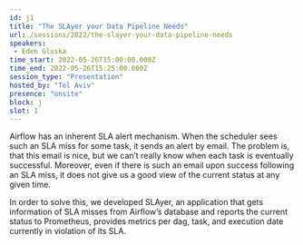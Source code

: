 ```yaml
---
id: j1
title: "The SLAyer your Data Pipeline Needs"
url: /sessions/2022/the-slayer-your-data-pipeline-needs
speakers:
 - Eden Gluska
time_start: 2022-05-26T15:00:00.000Z
time_end: 2022-05-26T15:25:00.000Z
session_type: "Presentation"
hosted_by: "Tel Aviv"
presence: "onsite"
block: j
slot: 1
---
```


Airflow has an inherent SLA alert mechanism. When the scheduler sees such an SLA miss for some task, it sends an alert by email. The problem is, that this email is nice, but we can’t really know when each task is eventually successful. Moreover, even if there is such an email upon success following an SLA miss, it does not give us a good view of the current status at any given time.
 
In order to solve this, we developed SLAyer, an application that gets information of SLA misses from Airflow’s database and reports the current status to Prometheus, provides metrics per dag, task, and execution date currently in violation of its SLA.